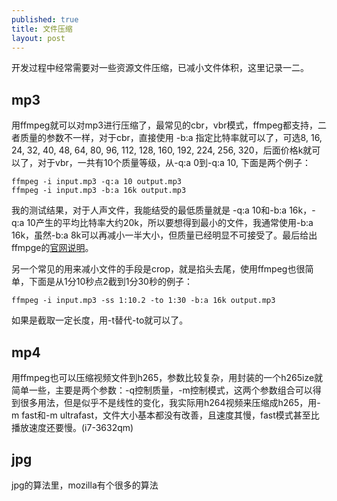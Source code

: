 ```yaml
---
published: true
title: 文件压缩
layout: post
---
```


开发过程中经常需要对一些资源文件压缩，已减小文件体积，这里记录一二。

## mp3

用ffmpeg就可以对mp3进行压缩了，最常见的cbr，vbr模式，ffmpeg都支持，二者质量的参数不一样，对于cbr，直接使用 -b:a 指定比特率就可以了，可选8, 16, 24, 32, 40, 48, 64, 80, 96, 112, 128, 160, 192, 224, 256, 320，后面价格k就可以了，对于vbr，一共有10个质量等级，从-q:a 0到-q:a 10, 下面是两个例子：

```
ffmpeg -i input.mp3 -q:a 10 output.mp3
ffmpeg -i input.mp3 -b:a 16k output.mp3
```

我的测试结果，对于人声文件，我能结受的最低质量就是 -q:a 10和-b:a 16k，-q:a 10产生的平均比特率大约20k，所以要想得到最小的文件，我通常使用-b:a 16k，虽然-b:a 8k可以再减小一半大小，但质量已经明显不可接受了。最后给出ffmpge的[官网说明](https://trac.ffmpeg.org/wiki/Encode/MP3)。

另一个常见的用来减小文件的手段是crop，就是掐头去尾，使用ffmpeg也很简单，下面是从1分10秒点2截到1分30秒的例子：

```
ffmpeg -i input.mp3 -ss 1:10.2 -to 1:30 -b:a 16k output.mp3
```

如果是截取一定长度，用-t替代-to就可以了。

## mp4
用ffmpeg也可以压缩视频文件到h265，参数比较复杂，用封装的一个h265ize就简单一些，主要是两个参数：-q控制质量，-m控制模式，这两个参数组合可以得到很多用法，但是似乎不是线性的变化，我实际用h264视频来压缩成h265，用-m fast和-m ultrafast，文件大小基本都没有改善，且速度其慢，fast模式甚至比播放速度还要慢。(i7-3632qm)

## jpg
jpg的算法里，mozilla有个很多的算法